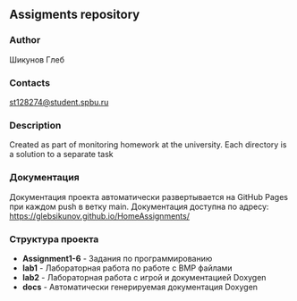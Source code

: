 ## Assigments repository
### Author
Шикунов Глеб
### Contacts
st128274@student.spbu.ru
### Description
Created as part of monitoring homework at the university. Each directory is a solution to a separate task

### Документация
Документация проекта автоматически развертывается на GitHub Pages при каждом push в ветку main. Документация доступна по адресу: https://glebsikunov.github.io/HomeAssignments/

### Структура проекта
- **Assignment1-6** - Задания по программированию
- **lab1** - Лабораторная работа по работе с BMP файлами
- **lab2** - Лабораторная работа с игрой и документацией Doxygen
- **docs** - Автоматически генерируемая документация Doxygen
